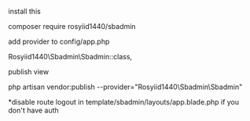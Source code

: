 
install this

composer require rosyiid1440/sbadmin


add provider to config/app.php

Rosyiid1440\Sbadmin\Sbadmin::class,


publish view

php artisan vendor:publish --provider="Rosyiid1440\Sbadmin\Sbadmin"


*disable route logout in template/sbadmin/layouts/app.blade.php if you don't have auth
